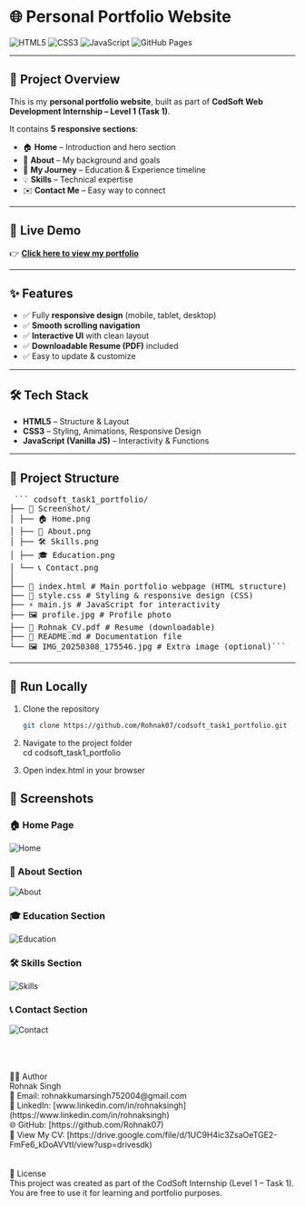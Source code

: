 # 🌐 Personal Portfolio Website  

![HTML5](https://img.shields.io/badge/HTML5-E34F26?style=for-the-badge&logo=html5&logoColor=white)
![CSS3](https://img.shields.io/badge/CSS3-1572B6?style=for-the-badge&logo=css3&logoColor=white)
![JavaScript](https://img.shields.io/badge/JavaScript-F7DF1E?style=for-the-badge&logo=javascript&logoColor=black)
![GitHub Pages](https://img.shields.io/badge/Deployed-GitHub%20Pages-brightgreen?style=for-the-badge&logo=github)

---

## 📌 Project Overview  
This is my **personal portfolio website**, built as part of **CodSoft Web Development Internship – Level 1 (Task 1)**.  

It contains **5 responsive sections**:  
- 🏠 **Home** – Introduction and hero section  
- 👤 **About** – My background and goals  
- 📖 **My Journey** – Education & Experience timeline  
- 💡 **Skills** – Technical expertise  
- ✉️ **Contact Me** – Easy way to connect  

---

## 🔗 Live Demo  
👉 **[Click here to view my portfolio](https://rohnak07.github.io/codsoft_task1_portfolio/)**  

---

## ✨ Features  
- ✅ Fully **responsive design** (mobile, tablet, desktop)  
- ✅ **Smooth scrolling navigation**  
- ✅ **Interactive UI** with clean layout  
- ✅ **Downloadable Resume (PDF)** included  
- ✅ Easy to update & customize  

---

## 🛠️ Tech Stack  
- **HTML5** – Structure & Layout  
- **CSS3** – Styling, Animations, Responsive Design  
- **JavaScript (Vanilla JS)** – Interactivity & Functions  

---

## 📂 Project Structure  
<pre> ``` codsoft_task1_portfolio/
├── 📁 Screenshot/
│ ├── 🏠 Home.png
│ ├── 👤 About.png
│ ├── 🛠 Skills.png
│ ├── 🎓 Education.png
│ └── 📞 Contact.png
│
├── 📄 index.html # Main portfolio webpage (HTML structure)
├── 🎨 style.css # Styling & responsive design (CSS)
├── ⚡ main.js # JavaScript for interactivity
├── 🖼 profile.jpg # Profile photo
├── 📑 Rohnak_CV.pdf # Resume (downloadable)
├── 📝 README.md # Documentation file
└── 🖼 IMG_20250308_175546.jpg # Extra image (optional)``` </pre>



---

## 🚀 Run Locally  
1. Clone the repository  
   ```bash
   git clone https://github.com/Rohnak07/codsoft_task1_portfolio.git

2. Navigate to the project folder <br>
   cd codsoft_task1_portfolio

3.  Open index.html in your browser


## 📸 Screenshots  

### 🏠 Home Page  
![Home](Screenshot/Home.png)  

### 👤 About Section  
![About](Screenshot/About.png)  

### 🎓 Education Section  
![Education](Screenshot/Education.png) 

### 🛠 Skills Section  
![Skills](Screenshot/Skills.png)  

### 📞 Contact Section  
![Contact](Screenshot/Contact.png) 

<br>
<br>
<br>
👨‍💻 Author
<br>
  Rohnak Singh
<br>
📧 Email: rohnakkumarsingh752004@gmail.com
<br>
💼 LinkedIn: [www.linkedin.com/in/rohnaksingh](https://www.linkedin.com/in/rohnaksingh)
<br>
🌐 GitHub: [https://github.com/Rohnak07)
<br>
📄 View My CV: [https://drive.google.com/file/d/1UC9H4ic3ZsaOeTGE2-FmFe6_kDoAVVtI/view?usp=drivesdk)
<br>
<br>
<br>
📜 License
<br>
This project was created as part of the CodSoft Internship (Level 1 – Task 1).
You are free to use it for learning and portfolio purposes.

